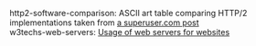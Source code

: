 http2-software-comparison: ASCII art table comparing HTTP/2 implementations taken from [a superuser.com post](https://superuser.com/questions/926663/iis-and-http-2-server-support/944163#944163 "a comparison of different client & server implementations of HTTP/2")  
w3techs-web-servers: [Usage of web servers for websites](https://w3techs.com/technologies/overview/web_server/all)  
